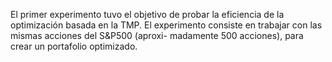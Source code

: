 El primer experimento tuvo el objetivo de probar la eficiencia de la optimización
basada en la TMP.
El experimento consiste en trabajar con las mismas acciones del S&P500 (aproxi-
madamente 500 acciones), para crear un portafolio optimizado.
